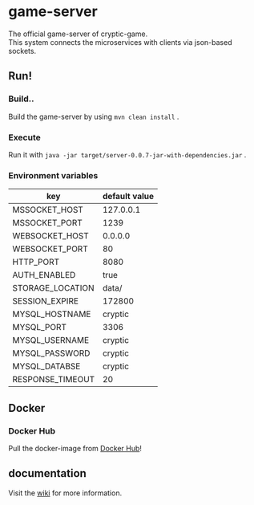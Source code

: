 # game-server

The official game-server of cryptic-game.  
This system connects the microservices with clients via json-based sockets.

## Run!

### Build..

Build the game-server by using `mvn clean install` .  

### Execute

Run it with `java -jar target/server-0.0.7-jar-with-dependencies.jar` .

### Environment variables

| key              | default value |
| ---------------- | ------------- |
| MSSOCKET_HOST    | 127.0.0.1     |
| MSSOCKET_PORT    | 1239          |
| WEBSOCKET_HOST   | 0.0.0.0       |
| WEBSOCKET_PORT   | 80            |
| HTTP_PORT        | 8080          |
| AUTH_ENABLED     | true          |
| STORAGE_LOCATION | data/         | 
| SESSION_EXPIRE   | 172800        | 
| MYSQL_HOSTNAME   | cryptic       |
| MYSQL_PORT       | 3306          |
| MYSQL_USERNAME   | cryptic       |
| MYSQL_PASSWORD   | cryptic       |
| MYSQL_DATABSE    | cryptic       |
| RESPONSE_TIMEOUT | 20            |

## Docker

### Docker Hub

Pull the docker-image from [Docker Hub](https://hub.docker.com/r/useto/cryptic-game-server)!

## documentation

Visit the [wiki](https://github.com/cryptic-game/server/wiki) for more information.


